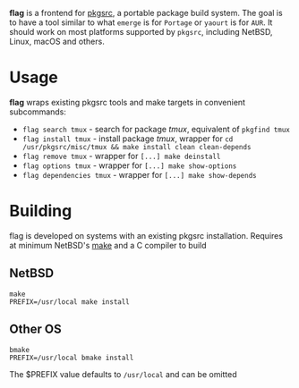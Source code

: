 **flag** is a frontend for [pkgsrc](), a portable package build system. The goal is to
have a tool similar to what `emerge` is for `Portage` or `yaourt` is for `AUR`.
It should work on most platforms supported by `pkgsrc`, including NetBSD, Linux,
macOS and others.

# Usage
**flag** wraps existing pkgsrc tools and make targets in convenient subcommands: 
* `flag search tmux` - search for package *tmux*, equivalent of `pkgfind tmux`
* `flag install tmux` - install package *tmux*, wrapper for `cd /usr/pkgsrc/misc/tmux && make install clean clean-depends`
* `flag remove tmux` - wrapper for `[...] make deinstall`
* `flag options tmux` - wrapper for `[...] make show-options`
* `flag dependencies tmux` - wrapper for `[...] make show-depends` 

# Building
flag is developed on systems with an existing pkgsrc installation.
Requires at minimum NetBSD's [make](https://pkgsrc.se/devel/bmake) and a C compiler to build

## NetBSD
```
make
PREFIX=/usr/local make install
```

## Other OS
```
bmake
PREFIX=/usr/local bmake install
```

The $PREFIX value defaults to `/usr/local` and can be omitted 
